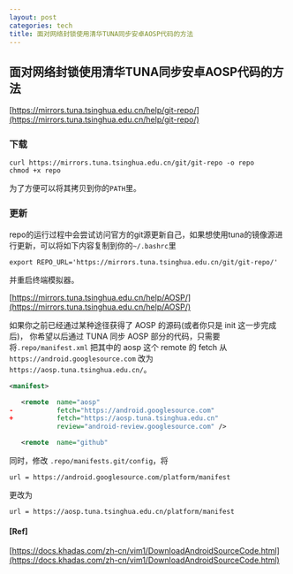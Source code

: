 ```yaml
---
layout: post
categories: tech
title: 面对网络封锁使用清华TUNA同步安卓AOSP代码的方法
---
```

## 面对网络封锁使用清华TUNA同步安卓AOSP代码的方法

[https://mirrors.tuna.tsinghua.edu.cn/help/git-repo/](https://mirrors.tuna.tsinghua.edu.cn/help/git-repo/)

### 下载

```
curl https://mirrors.tuna.tsinghua.edu.cn/git/git-repo -o repo
chmod +x repo
```

为了方便可以将其拷贝到你的`PATH`里。

### 更新

repo的运行过程中会尝试访问官方的git源更新自己，如果想使用tuna的镜像源进行更新，可以将如下内容复制到你的`~/.bashrc`里

```
export REPO_URL='https://mirrors.tuna.tsinghua.edu.cn/git/git-repo/'
```

并重启终端模拟器。



[https://mirrors.tuna.tsinghua.edu.cn/help/AOSP/](https://mirrors.tuna.tsinghua.edu.cn/help/AOSP/)

如果你之前已经通过某种途径获得了 AOSP 的源码(或者你只是 init 这一步完成后)， 你希望以后通过 TUNA 同步 AOSP 部分的代码，只需要将`.repo/manifest.xml` 把其中的 aosp 这个 remote 的 fetch 从 `https://android.googlesource.com` 改为 `https://aosp.tuna.tsinghua.edu.cn/`。

```xml
<manifest>

   <remote  name="aosp"
-           fetch="https://android.googlesource.com"
+           fetch="https://aosp.tuna.tsinghua.edu.cn"
            review="android-review.googlesource.com" />

   <remote  name="github"
```

同时，修改 `.repo/manifests.git/config`，将

```
url = https://android.googlesource.com/platform/manifest
```

更改为

```
url = https://aosp.tuna.tsinghua.edu.cn/platform/manifest
```



#### [Ref]

[https://docs.khadas.com/zh-cn/vim1/DownloadAndroidSourceCode.html](https://docs.khadas.com/zh-cn/vim1/DownloadAndroidSourceCode.html)